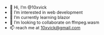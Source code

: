 - 👋 Hi, I’m @10xvick
- 👀 I’m interested in web development
- 🌱 I’m currently learning blazor
- 💞️ I’m looking to collaborate on ffmpeg.wasm
- 📫 reach me at 10xvick@gmail.com

<!---
10xvick/10xvick is a ✨ special ✨ repository because its `README.md` (this file) appears on your GitHub profile.
You can click the Preview link to take a look at your changes.
--->
